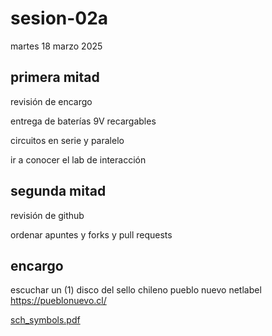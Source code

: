 # sesion-02a

martes 18 marzo 2025

## primera mitad

revisión de encargo

entrega de baterías 9V recargables

circuitos en serie y paralelo

ir a conocer el lab de interacción

## segunda mitad

revisión de github

ordenar apuntes y forks y pull requests

## encargo

escuchar un (1) disco del sello chileno pueblo nuevo netlabel
https://pueblonuevo.cl/

[sch_symbols.pdf](https://github.com/user-attachments/files/19319793/sch_symbols.pdf)

